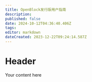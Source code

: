 ```yaml
---
title: OpenBlock发行版用户指南
description: 
published: false
date: 2024-10-12T04:36:40.406Z
tags: 
editor: markdown
dateCreated: 2023-12-22T09:24:14.587Z
---
```


# Header
Your content here